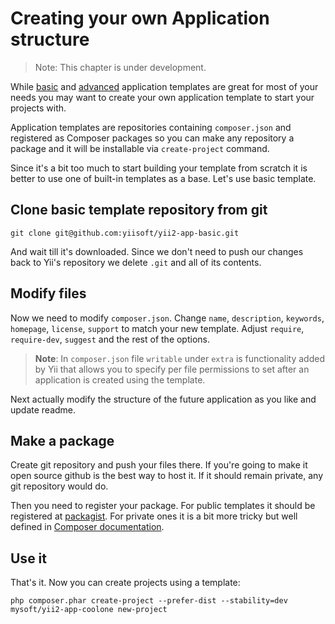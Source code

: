 Creating your own Application structure
=======================================

> Note: This chapter is under development.

While [basic](apps-basic.md) and [advanced](apps-advanced.md) application templates are great for most of your needs
you may want to create your own application template to start your projects with.

Application templates are repositories containing `composer.json` and registered as Composer packages so you can make
any repository a package and it will be installable via `create-project` command.

Since it's a bit too much to start building your template from scratch it is better to use one of built-in templates
as a base. Let's use basic template.

Clone basic template repository from git
----------------------------------------

```
git clone git@github.com:yiisoft/yii2-app-basic.git
```

And wait till it's downloaded. Since we don't need to push our changes back to Yii's repository we delete `.git` and all
of its contents.

Modify files
------------

Now we need to modify `composer.json`. Change `name`, `description`, `keywords`, `homepage`, `license`, `support`
to match your new template. Adjust `require`, `require-dev`, `suggest` and the rest of the options.

> **Note**: In `composer.json` file `writable` under `extra` is functionality added by Yii that allows you to specify
> per file permissions to set after an application is created using the template.

Next actually modify the structure of the future application as you like and update readme.


Make a package
--------------

Create git repository and push your files there. If you're going to make it open source github is the best way to host it.
If it should remain private, any git repository would do.

Then you need to register your package. For public templates it should be registered at [packagist](https://packagist.org/).
For private ones it is a bit more tricky but well defined in
[Composer documentation](https://getcomposer.org/doc/05-repositories.md#hosting-your-own).

Use it
------

That's it. Now you can create projects using a template:

```
php composer.phar create-project --prefer-dist --stability=dev mysoft/yii2-app-coolone new-project
```
